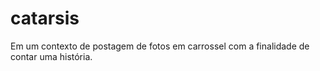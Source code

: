# catarsis
Em um contexto de postagem de fotos em carrossel com a finalidade de contar uma história.
